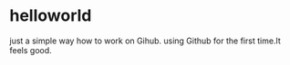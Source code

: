 # helloworld
just a simple way how to work on Gihub.
using Github for the first time.It feels good.
